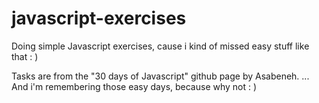 # javascript-exercises
Doing simple Javascript exercises, cause i kind of missed easy stuff like that : )

Tasks are from the "30 days of Javascript" github page by Asabeneh.
... And i'm remembering those easy days, because why not : )
